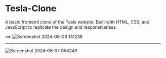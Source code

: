 # Tesla-Clone
A basic frontend clone of the Tesla website. Built with HTML, CSS, and JavaScript to replicate the design and responsiveness.

==>
![Screenshot 2024-08-08 131238](https://github.com/user-attachments/assets/f245da27-b1fa-4d03-b98b-46c4b46a2136)

***
![Screenshot 2024-08-07 054249](https://github.com/user-attachments/assets/3c41de03-ec26-43f1-a669-97ab588cd670)



